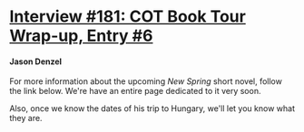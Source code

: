 # [Interview #181: COT Book Tour Wrap-up, Entry #6](https://www.theoryland.com/intvmain.php?i=181#6)

#### Jason Denzel

For more information about the upcoming
*New Spring*
short novel, follow the link below. We're have an entire page dedicated to it very soon.

Also, once we know the dates of his trip to Hungary, we'll let you know what they are.

